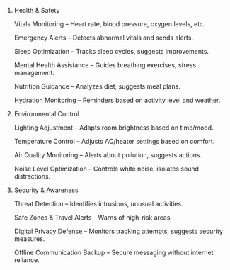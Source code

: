 1. Health & Safety

    Vitals Monitoring – Heart rate, blood pressure, oxygen levels, etc.

    Emergency Alerts – Detects abnormal vitals and sends alerts.

    Sleep Optimization – Tracks sleep cycles, suggests improvements.

    Mental Health Assistance – Guides breathing exercises, stress management.

    Nutrition Guidance – Analyzes diet, suggests meal plans.

    Hydration Monitoring – Reminders based on activity level and weather.

2. Environmental Control

    Lighting Adjustment – Adapts room brightness based on time/mood.

    Temperature Control – Adjusts AC/heater settings based on comfort.

    Air Quality Monitoring – Alerts about pollution, suggests actions.

    Noise Level Optimization – Controls white noise, isolates sound distractions.

3. Security & Awareness

    Threat Detection – Identifies intrusions, unusual activities.

    Safe Zones & Travel Alerts – Warns of high-risk areas.

    Digital Privacy Defense – Monitors tracking attempts, suggests security measures.

    Offline Communication Backup – Secure messaging without internet reliance.